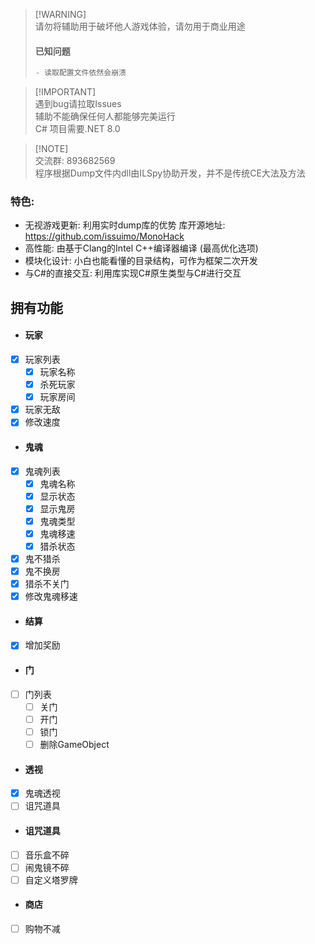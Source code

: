 > [!WARNING]\
> 请勿将辅助用于破坏他人游戏体验，请勿用于商业用途
> #### 已知问题
> ``` markdown
> - 读取配置文件依然会崩溃
> ```

> [!IMPORTANT]\
> 遇到bug请拉取Issues \
> 辅助不能确保任何人都能够完美运行 \
> C# 项目需要.NET 8.0

> [!NOTE]\
> 交流群: 893682569 \
> 程序根据Dump文件内dll由ILSpy协助开发，并不是传统CE大法及方法

### 特色:
- 无视游戏更新: 利用实时dump库的优势 库开源地址: https://github.com/issuimo/MonoHack
- 高性能: 由基于Clang的Intel C++编译器编译 (最高优化选项)
- 模块化设计: 小白也能看懂的目录结构，可作为框架二次开发
- 与C#的直接交互: 利用库实现C#原生类型与C#进行交互

## 拥有功能
- #### 玩家
- [X] 玩家列表
  - [X] 玩家名称
  - [X] 杀死玩家
  - [X] 玩家房间
- [X] 玩家无敌
- [X] 修改速度
- #### 鬼魂
- [X] 鬼魂列表
  - [X] 鬼魂名称
  - [X] 显示状态
  - [X] 显示鬼房
  - [X] 鬼魂类型
  - [X] 鬼魂移速
  - [X] 猎杀状态
- [X] 鬼不猎杀
- [X] 鬼不换房
- [X] 猎杀不关门
- [X] 修改鬼魂移速
- #### 结算
- [X] 增加奖励
- #### 门
- [ ] 门列表
  - [ ] 关门
  - [ ] 开门
  - [ ] 锁门
  - [ ] 删除GameObject
- #### 透视
- [X] 鬼魂透视
- [ ] 诅咒道具
- #### 诅咒道具
- [ ] 音乐盒不碎
- [ ] 闹鬼镜不碎
- [ ] 自定义塔罗牌
- #### 商店
- [ ] 购物不减

